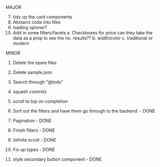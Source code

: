 MAJOR

7. tidy up the card components
8. Abstarct code into files
9. loading spinner?
10. Add in some filters/facets
    a. Checkboxes for price can they take the data as a prop to see the no. results??
    b. width/color
    c. traditional or modern

MINOR

1. Delete the spare files
2. Delete sample.json
3. Search through "@todo"
4. squash commits
5. scroll to top on completion

6. Sort out the filters and have them go through to the backend. - DONE
7. Pagination - DONE
8. Finish filters - DONE
9. Infinite scroll - DONE
10. Fix up types - DONE
11. style secondary button component - DONE
